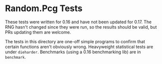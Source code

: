 # Random.Pcg Tests

These tests were written for 0.16 and have not been updated for 0.17. The RNG hasn't changed since they were run, so
the results should be valid, but PRs updating them are welcome.

The tests in this directory are one-off simple programs to confirm that certain functions aren't obviously wrong.
Heavyweight statistical tests are under `dieharder`. Benchmarks (using a 0.16 benchmarking lib) are in `benchmark`.
